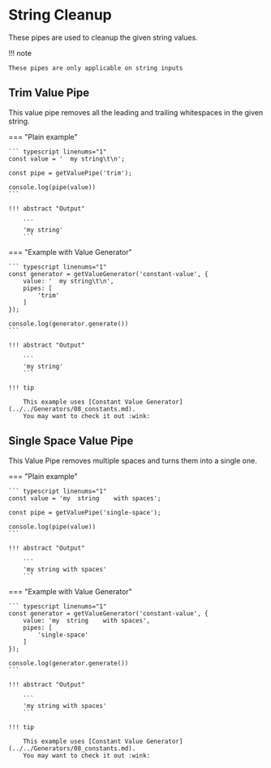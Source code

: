 # String Cleanup

These pipes are used to cleanup the given string values.

!!! note

    These pipes are only applicable on string inputs

## Trim Value Pipe

This value pipe removes all the leading and trailing whitespaces in
the given string.

=== "Plain example"

    ``` typescript linenums="1"
    const value = '  my string\t\n';

    const pipe = getValuePipe('trim');

    console.log(pipe(value))
    ```

    !!! abstract "Output"

        ```
        'my string'
        ```

=== "Example with Value Generator"

    ``` typescript linenums="1"
    const generator = getValueGenerator('constant-value', {
        value: '  my string\t\n',
        pipes: [
            'trim'
        ]
    });

    console.log(generator.generate())
    ```

    !!! abstract "Output"

        ```
        'my string'
        ```

    !!! tip

        This example uses [Constant Value Generator](../../Generators/08_constants.md).
        You may want to check it out :wink:

## Single Space Value Pipe

This Value Pipe removes multiple spaces and turns them into a single one.

=== "Plain example"

    ``` typescript linenums="1"
    const value = 'my  string    with spaces';

    const pipe = getValuePipe('single-space');

    console.log(pipe(value))
    ```

    !!! abstract "Output"

        ```
        'my string with spaces'
        ```

=== "Example with Value Generator"

    ``` typescript linenums="1"
    const generator = getValueGenerator('constant-value', {
        value: 'my  string    with spaces',
        pipes: [
            'single-space'
        ]
    });

    console.log(generator.generate())
    ```

    !!! abstract "Output"

        ```
        'my string with spaces'
        ```

    !!! tip

        This example uses [Constant Value Generator](../../Generators/08_constants.md).
        You may want to check it out :wink:
